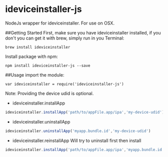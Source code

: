 # ideviceinstaller-js
NodeJs wrapper for ideviceinstaller.
For use on OSX.

##Getting Started
First, make sure you have ideviceinstaller installed, if you don't you can get it with brew, simply run in you Terminal:
```
brew install ideviceinstaller
```
Install package with npm:
```
npm install ideviceinstaller-js --save
```

##Usage
import the module:
```
var ideviceinstaller = require('ideviceinstaller-js')
```

Note: Providing the device udid is optional.

* ideviceinstaller.installApp
```javascript
ideviceinstaller.installApp('path/to/appFile.app/ipa','my-device-udid')
```

* ideviceinstaller.uninstallApp
```javascript
ideviceinstaller.uninstallApp('myapp.bundle.id','my-device-udid')
```

* ideviceinstaller.reinstallApp
Will try to uninstall first then install
```javascript
ideviceinstaller.installApp('path/to/appFile.app/ipa','myapp.bundle.id','my-device-udid')
```